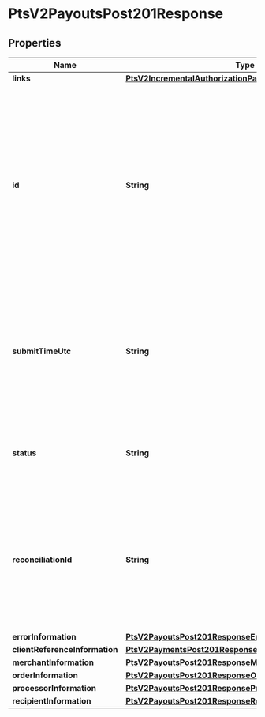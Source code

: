 
# PtsV2PayoutsPost201Response

## Properties
Name | Type | Description | Notes
------------ | ------------- | ------------- | -------------
**links** | [**PtsV2IncrementalAuthorizationPatch201ResponseLinks**](PtsV2IncrementalAuthorizationPatch201ResponseLinks.md) |  |  [optional]
**id** | **String** | An unique identification number to identify the submitted request. It is also appended to the endpoint of the resource.  On incremental authorizations, this value with be the same as the identification number returned in the original authorization response.  #### PIN debit Returned for all PIN debit services.  |  [optional]
**submitTimeUtc** | **String** | Time of request in UTC. &#x60;Format: YYYY-MM-DDThh:mm:ssZ&#x60;  Example 2016-08-11T22:47:57Z equals August 11, 2016, at 22:47:57 (10:47:57 p.m.). The T separates the date and the time. The Z indicates UTC.  |  [optional]
**status** | **String** | The status of the submitted transaction.  Possible values:  - ACCEPTED  - DECLINED  - INVALID_REQUEST  |  [optional]
**reconciliationId** | **String** | Cybersource or merchant generated transaction reference number. This is sent to the processor and is echoed back in the response to the merchant. This is This value is used for reconciliation purposes.  |  [optional]
**errorInformation** | [**PtsV2PayoutsPost201ResponseErrorInformation**](PtsV2PayoutsPost201ResponseErrorInformation.md) |  |  [optional]
**clientReferenceInformation** | [**PtsV2PaymentsPost201ResponseClientReferenceInformation**](PtsV2PaymentsPost201ResponseClientReferenceInformation.md) |  |  [optional]
**merchantInformation** | [**PtsV2PayoutsPost201ResponseMerchantInformation**](PtsV2PayoutsPost201ResponseMerchantInformation.md) |  |  [optional]
**orderInformation** | [**PtsV2PayoutsPost201ResponseOrderInformation**](PtsV2PayoutsPost201ResponseOrderInformation.md) |  |  [optional]
**processorInformation** | [**PtsV2PayoutsPost201ResponseProcessorInformation**](PtsV2PayoutsPost201ResponseProcessorInformation.md) |  |  [optional]
**recipientInformation** | [**PtsV2PayoutsPost201ResponseRecipientInformation**](PtsV2PayoutsPost201ResponseRecipientInformation.md) |  |  [optional]



